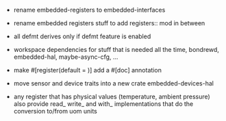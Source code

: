 - rename embedded-registers to embedded-interfaces
- rename embedded registers stuff to add registers:: mod in between

- all defmt derives only if defmt feature is enabled
- workspace dependencies for stuff that is needed all the time, bondrewd, embedded-hal, maybe-async-cfg, ...
- make #[register(default = )] add a #[doc] annotation
- move sensor and device traits into a new crate embedded-devices-hal
- any register that has physical values (temperature, ambient pressure) also provide read_ write_ and with_ implementations that do the conversion to/from uom units
